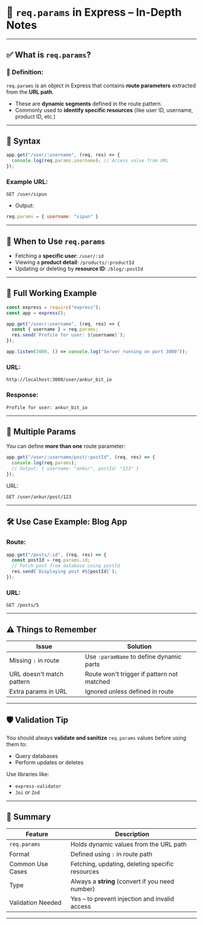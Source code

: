 
# 📘 `req.params` in Express – In-Depth Notes

---

## ✅ What is `req.params`?

### 🔹 Definition:

`req.params` is an object in Express that contains **route parameters** extracted from the **URL path**.

* These are **dynamic segments** defined in the route pattern.
* Commonly used to **identify specific resources** (like user ID, username, product ID, etc.)

---

## 📌 Syntax

```js
app.get("/user/:username", (req, res) => {
  console.log(req.params.username); // Access value from URL
});
```

### Example URL:

```
GET /user/sipun
```

* Output:

```js
req.params = { username: "sipun" }
```

---

## 🧠 When to Use `req.params`

* Fetching a **specific user**: `/user/:id`
* Viewing a **product detail**: `/products/:productId`
* Updating or deleting by **resource ID**: `/blog/:postId`

---

## 🧪 Full Working Example

```js
const express = require("express");
const app = express();

app.get("/user/:username", (req, res) => {
  const { username } = req.params;
  res.send(`Profile for user: ${username}`);
});

app.listen(3000, () => console.log("Server running on port 3000"));
```

### URL:

```
http://localhost:3000/user/ankur_bit_io
```

### Response:

```
Profile for user: ankur_bit_io
```

---

## 🧩 Multiple Params

You can define **more than one** route parameter:

```js
app.get("/user/:username/post/:postId", (req, res) => {
  console.log(req.params);
  // Output: { username: "ankur", postId: "123" }
});
```

URL:

```
GET /user/ankur/post/123
```

---

## 🛠️ Use Case Example: Blog App

### Route:

```js
app.get("/posts/:id", (req, res) => {
  const postId = req.params.id;
  // Fetch post from database using postId
  res.send(`Displaying post #${postId}`);
});
```

### URL:

```
GET /posts/5
```

---

## ⚠️ Things to Remember

| Issue                     | Solution                                   |
| ------------------------- | ------------------------------------------ |
| Missing `:` in route      | Use `:paramName` to define dynamic parts   |
| URL doesn't match pattern | Route won't trigger if pattern not matched |
| Extra params in URL       | Ignored unless defined in route            |

---

## 🛡️ Validation Tip

You should always **validate and sanitize** `req.params` values before using them to:

* Query databases
* Perform updates or deletes

Use libraries like:

* `express-validator`
* `Joi` or `Zod`

---

## 🧠 Summary

| Feature           | Description                                      |
| ----------------- | ------------------------------------------------ |
| `req.params`      | Holds dynamic values from the URL path           |
| Format            | Defined using `:` in route path                  |
| Common Use Cases  | Fetching, updating, deleting specific resources  |
| Type              | Always a **string** (convert if you need number) |
| Validation Needed | Yes – to prevent injection and invalid access    |

---